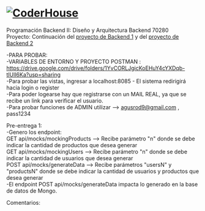 # [![CoderHouse](https://www.coderhouse.com/imgs/ch.svg)](https://www.coderhouse.com/)

Programación Backend II: Diseño y Arquitectura Backend 70280<br>
Proyecto: Continuación del [proyecto de Backend 1](https://github.com/agusrod9/Backend1-PE1.git) y del [proyecto de Backend 2](https://github.com/agusrod9/Backend2.git)

-PARA PROBAR: <br>
-VARIABLES DE ENTORNO Y PROYECTO POSTMAN : https://drive.google.com/drive/folders/1YvCORLJgicKoEHuY4cYXDqb-tlUlI6Ka?usp=sharing<br>
-Para probar las vistas, ingresar a localhost:8085 - El sistema redirigirá hacia login o register<br>
-Para poder logearse hay que registrarse con un MAIL REAL, ya que se recibe un link para verificar el usuario.<br>
-Para probar funciones de ADMIN utilizar --> agusrod9@gmail.com , pass1234
<br>


Pre-entrega 1:<br>
-Genero los endpoint: <br>
GET api/mocks/mockingProducts  --> Recibe parámetro "n" donde se debe indicar la cantidad de productos que desea generar<br> 
GET api/mocks/mockingUsers  --> Recibe parámetro "n" donde se debe indicar la cantidad de usuarios que desea generar<br>
POST api/mocks/generateData  --> Recibe parámetros "usersN" y "productsN" donde se debe indicar la cantidad de usuarios y productos que desea generar <br>
-El endpoint POST api/mocks/generateData impacta lo generado en la base de datos de Mongo.<br>

Comentarios: <br>
<br>